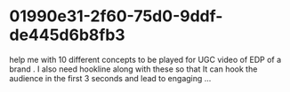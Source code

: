 # 01990e31-2f60-75d0-9ddf-de445d6b8fb3
help me with 10 different concepts to be played for UGC video of EDP of a brand . I also need hookline along with these so that It can hook the audience in the first 3 seconds and lead to engaging ...
